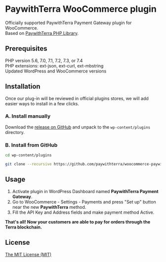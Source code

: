 # PaywithTerra WooCommerce plugin
Officially supported PaywithTerra Payment Gateway plugin for WooCommerce.  
Based on [PaywithTerra PHP Library](https://github.com/paywithterra/php-api-library).

## Prerequisites
PHP version 5.6, 7.0, 7.1, 7.2, 7.3, or 7.4  
PHP extensions: ext-json, ext-curl, ext-mbstring  
Updated WordPress and WooCommerce versions


## Installation

Once our plug-in will be reviewed in official plugins stores, we will add easier ways to install in a few clicks.

### A. Install manually

Download the [release on GitHub](https://github.com/paywithterra/woocommerce-paywithterra/releases/latest)
and unpack to the `wp-content/plugins` directory.

### B. Install from GitHub

~~~~ bash
cd wp-content/plugins

git clone --recursive https://github.com/paywithterra/woocommerce-paywithterra.git
~~~~

## Usage

1. Activate plugin in WordPress Dashboard named  **PaywithTerra Payment Gateway**.
2. Go to WooCommerce - Settings - Payments and press "Set up" button near the new **PaywithTerra** method.
3. Fill the API Key and Address fields and make payment method Active.

**That's all! Now your customers are able to pay for orders through the Terra blockchain.**


## License
[The MIT License (MIT)](LICENSE)